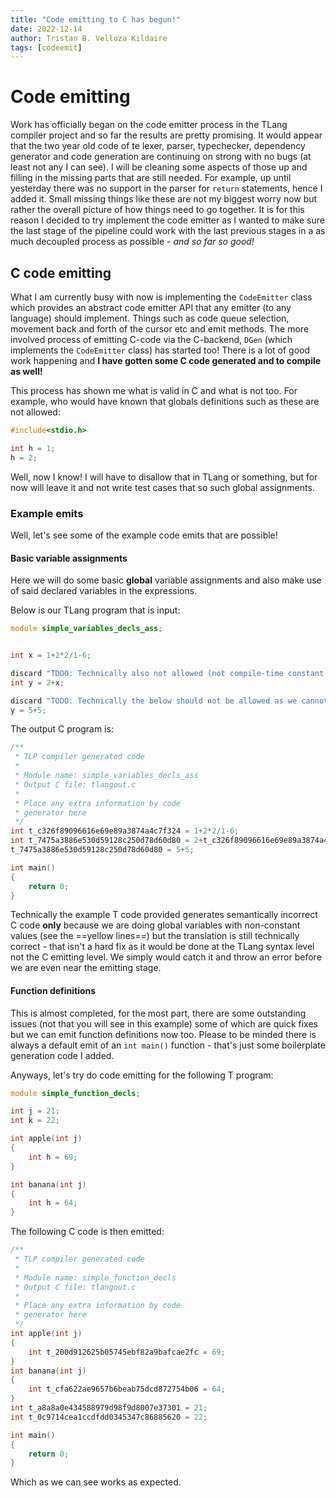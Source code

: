 ```yaml
---
title: "Code emitting to C has begun!"
date: 2022-12-14
author: Tristan B. Velloza Kildaire
tags: [codeemit]
---
```


# Code emitting

Work has officially began on the code emitter process in the TLang compiler project and so far the results are pretty promising. It would appear that the two year old code of te lexer, parser, typechecker, dependency generator and code generation are continuing on strong with no bugs (at least not any I can see). I will be cleaning some aspects of those up and filling in the missing parts that are still needed. For example, up until yesterday there was no support in the parser for `return` statements, hence I added it. Small missing things like these are not my biggest worry now but rather the overall picture of how things need to go together. It is for this reason I decided to try implement the code emitter as I wanted to make sure the last stage of the pipeline could work with the last previous stages in a as much decoupled process as possible - _and so far so good!_

## C code emitting

What I am currently busy with now is implementing the `CodeEmitter` class which provides an abstract code emitter API that any emitter (to any language) should implement. Things such as code queue selection, movement back and forth of the cursor etc and emit methods. The more involved process of emitting C-code via the C-backend, `DGen` (which implements the `CodeEmitter` class) has started too! There is a lot of good work happening and **I have gotten some C code generated and to compile as well!**

This process has shown me what is valid in C and what is not too. For example, who would have known that globals definitions such as these are not allowed:

```c
#include<stdio.h>

int h = 1;
h = 2;
```

Well, now I know! I will have to disallow that in TLang or something, but for now will leave it and not write test cases that so such global assignments.

### Example emits

Well, let's see some of the example code emits that are possible!

#### Basic variable assignments

Here we will do some basic **global** variable assignments and also make use of said declared variables in the expressions.

Below is our TLang program that is input:

```d
module simple_variables_decls_ass;


int x = 1+2*2/1-6;

discard "TDOO: Technically also not allowed (not compile-time constant in C)";
int y = 2+x;

discard "TODO: Technically the below should not be allowed as we cannot do it in C - sadly";
y = 5+5;
```

The output C program is:

```c linenums="1" hl_lines="11-12"
/**
 * TLP compiler generated code
 *
 * Module name: simple_variables_decls_ass
 * Output C file: tlangout.c
 *
 * Place any extra information by code
 * generator here
 */
int t_c326f89096616e69e89a3874a4c7f324 = 1+2*2/1-6;
int t_7475a3886e530d59128c250d78d60d80 = 2+t_c326f89096616e69e89a3874a4c7f324;
t_7475a3886e530d59128c250d78d60d80 = 5+5;

int main()
{
    return 0;
}
```

Technically the example T code provided generates semantically incorrect C code **only** because we are doing global variables with non-constant values (see the ==yellow lines==) but the translation is still technically correct - that isn't a hard fix as it would be done at the TLang syntax level not the C emitting level. We simply would  catch it and throw an error before we are even near the emitting stage.

#### Function definitions

This is almost completed, for the most part, there are some outstanding issues (not that you will see in this example) some of which are quick fixes but we can emit function definitions now too. Please to be minded there is always a default emit of an `int main()` function - that's just some boilerplate generation code I added.

Anyways, let's try do code emitting for the following T program:

```d
module simple_function_decls;

int j = 21;
int k = 22;

int apple(int j)
{
    int h = 69;
}

int banana(int j)
{
    int h = 64;
}
```

The following C code is then emitted:

```c
/**
 * TLP compiler generated code
 *
 * Module name: simple_function_decls
 * Output C file: tlangout.c
 *
 * Place any extra information by code
 * generator here
 */
int apple(int j)
{
	int t_200d912625b05745ebf82a9bafcae2fc = 69;
}
int banana(int j)
{
	int t_cfa622ae9657b6beab75dcd872754b06 = 64;
}
int t_a8a8a0e434588979d98f9d8007e37301 = 21;
int t_0c9714cea1ccdfdd0345347c86885620 = 22;

int main()
{
    return 0;
}
```

Which as we can see works as expected.